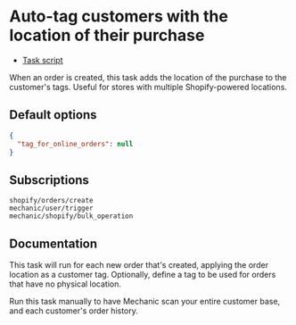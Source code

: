 # Auto-tag customers with the location of their purchase

* [Task script](./script.liquid)

When an order is created, this task adds the location of the purchase to the customer's tags. Useful for stores with multiple Shopify-powered locations.

## Default options

```json
{
  "tag_for_online_orders": null
}
```

## Subscriptions

```liquid
shopify/orders/create
mechanic/user/trigger
mechanic/shopify/bulk_operation
```

## Documentation

This task will run for each new order that's created, applying the order location as a customer tag. Optionally, define a tag to be used for orders that have no physical location.

Run this task manually to have Mechanic scan your entire customer base, and each customer's order history.